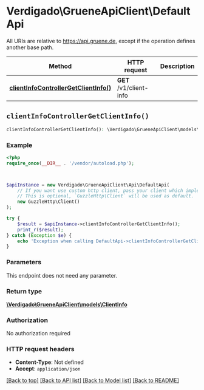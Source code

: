 # Verdigado\GrueneApiClient\DefaultApi

All URIs are relative to https://api.gruene.de, except if the operation defines another base path.

| Method | HTTP request | Description |
| ------------- | ------------- | ------------- |
| [**clientInfoControllerGetClientInfo()**](DefaultApi.md#clientInfoControllerGetClientInfo) | **GET** /v1/client-info |  |


## `clientInfoControllerGetClientInfo()`

```php
clientInfoControllerGetClientInfo(): \Verdigado\GrueneApiClient\models\ClientInfo
```



### Example

```php
<?php
require_once(__DIR__ . '/vendor/autoload.php');



$apiInstance = new Verdigado\GrueneApiClient\Api\DefaultApi(
    // If you want use custom http client, pass your client which implements `GuzzleHttp\ClientInterface`.
    // This is optional, `GuzzleHttp\Client` will be used as default.
    new GuzzleHttp\Client()
);

try {
    $result = $apiInstance->clientInfoControllerGetClientInfo();
    print_r($result);
} catch (Exception $e) {
    echo 'Exception when calling DefaultApi->clientInfoControllerGetClientInfo: ', $e->getMessage(), PHP_EOL;
}
```

### Parameters

This endpoint does not need any parameter.

### Return type

[**\Verdigado\GrueneApiClient\models\ClientInfo**](../Model/ClientInfo.md)

### Authorization

No authorization required

### HTTP request headers

- **Content-Type**: Not defined
- **Accept**: `application/json`

[[Back to top]](#) [[Back to API list]](../../README.md#endpoints)
[[Back to Model list]](../../README.md#models)
[[Back to README]](../../README.md)
